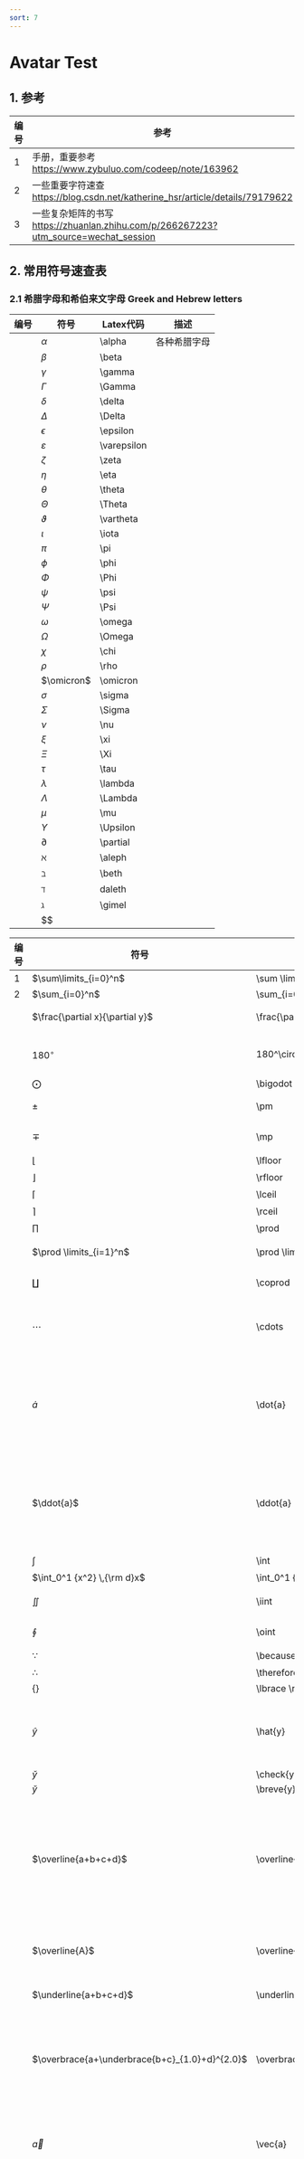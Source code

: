 ```yaml
---
sort: 7
---
```


# Avatar Test

## 1. 参考

|编号|参考|
|---|---|
|1|手册，重要参考<https://www.zybuluo.com/codeep/note/163962>|
|2|一些重要字符速查<https://blog.csdn.net/katherine_hsr/article/details/79179622>|
|3|一些复杂矩阵的书写<https://zhuanlan.zhihu.com/p/266267223?utm_source=wechat_session>|

## 2. 常用符号速查表

### 2.1 希腊字母和希伯来文字母 Greek and Hebrew letters

|编号|符号|Latex代码|描述|
|---|---|---|---|
||$\alpha$|\alpha|各种希腊字母|
||$\beta$|\beta||
||$\gamma$|\gamma||
||$\Gamma$|\Gamma||
||$\delta$|\delta||
||$\Delta$|\Delta||
||$\epsilon$|\epsilon||
||$\varepsilon$|\varepsilon||
||$\zeta$|\zeta||
||$\eta$|\eta||
||$\theta$|\theta||
||$\Theta$|\Theta||
||$\vartheta$|\vartheta||
||$\iota$|\iota||
||$\pi$|\pi||
||$\phi$|\phi||
||$\Phi$|\Phi||
||$\psi$|\psi||
||$\Psi$|\Psi||
||$\omega$|\omega||
||$\Omega$|\Omega||
||$\chi$|\chi||
||$\rho$|\rho||
||$\omicron$|\omicron||
||$\sigma$|\sigma||
||$\Sigma$|\Sigma||
||$\nu$|\nu||
||$\xi$|\xi||
||$\Xi$|\Xi||
||$\tau$|\tau||
||$\lambda$|\lambda||
||$\Lambda$|\Lambda||
||$\mu$|\mu||
||$\Upsilon$|\Upsilon||
||$\partial$|\partial||
||$\aleph$|\aleph||
||$\beth$|\beth||
||$\daleth$|daleth||
||$\gimel$|\gimel||
||$$|||

|编号|符号|Latex代码|描述|
|---|---|---|---|
|1|$\sum\limits_{i=0}^n$|\sum \limits_{i=0}^n|求和|
|2|$\sum_{i=0}^n$|\sum_{i=0}^n||
||$\frac{\partial x}{\partial y}$|\frac{\partial x}{\partial y}|偏导数|
||$180^\circ$|180^\circ|表示摄氏度|
||$\bigodot$|\bigodot||
||$\pm$|\pm|正负号|
||$\mp$|\mp|正负号|
||$\lfloor$|\lfloor|下界|
||$\rfloor$|\rfloor|下界|
||$\lceil$|\lceil|上界|
||$\rceil$|\rceil|上界|
||$\prod$|\prod|连乘|
||$\prod \limits_{i=1}^n$|\prod \limits_{i=1}^n|连乘示例|
||$\coprod$|\coprod|N元余积|
||$\cdots$|\cdots|3个点，表示省略|
||$\dot{a}$|\dot{a}|一阶导数，变量上加一个点|
||$\ddot{a}$|\ddot{a}|二阶导数，变量上加两个点|
||$\int$|\int|积分|
||$\int_0^1 {x^2} \,{\rm d}x$|\int_0^1 {x^2} \,{\rm d}x|积分|
||$\iint$|\iint|双重积分|
||$\oint$|\oint|曲线积分|
||$\because$|\because|因为|
||$\therefore$|\therefore|所以|
||$\lbrace \rbrace$|\lbrace \rbrace||
||$\hat{y}$|\hat{y}|加帽，一般表示期望|
||$\check{y}$|\check{y}||
||$\breve{y}$|\breve{y}||
||$\overline{a+b+c+d}$|\overline{a+b+c+d}|上面加线，表示补集或者表示平均值|
||$\overline{A}$|\overline{A}|表示补集或均值|
||$\underline{a+b+c+d}$|\underline{a+b+c+d}|下面加线|
||$\overbrace{a+\underbrace{b+c}_{1.0}+d}^{2.0}$|\overbrace{a+\underbrace{b+c}_{1.0}+d}^{2.0}|上下加括号，并填写对应的值|
||$\vec{a}$|\vec{a}|向量，变量上加箭头|
||$\widehat{a}$|\widehat{a}|(线性回归，直线方程) a尖，变量上加上三角|
||$\widetilde{a}$|\widetilde{a}|颚化符号  等价无穷小，变量上加波浪线|
||$\boldsymbol{X}$|\boldsymbol{X}|加粗，表示向量或者矩阵|
||$\mathbf{X}$|\mathbf{X}|加粗，表示向量或者矩阵|
||$\pmb{C}$|\pmb{C}|加粗|
||$\mathbb{N}$|\mathbb{N}|自然数集|
||$\mathbb{Z}$|\mathbb{Z}|整数集|
||$\mathbb{Q}$|\mathbb{Q}|有理数|
||$\mathbb{R}^{m\times n}$|\mathbb{R}^{m\times n}|实数集|
||$\mathbb{A}$|\mathbb{A}|无理集|
||$\mathbb{C}$|\mathbb{C}|复数集|
||$\sqrt{2}$|\sqrt{2}|开方，根号，开平方|
||$1\quad 2$|\quad|空格|
||$1\qquad 2$|\qquad|空2个格|
||$1\text{   } 2$|\text{   }|空3个格，**这种无法实现**|
||$1\; 2$|\;|空半格|
||$1\, 2$|\,|空半格|
||$\overleftarrow{xy}$|\overleftarrow{xy}|上方添加左箭头|
||$\overleftrightarrow{xy}$|\overleftrightarrow{xy}|上方添加双向箭头|
||$\rm{Word Style}$|\rm{Word Style}|罗马体|
||$\it{Word Style}$|\it{Word Style}|斜体|
||$\bf{Word Style}$|\bf{Word Style}|粗体|
||$\sf{Word Style}$|\sf{Word Style}|等线体|
||$\tt{Word Style}$|\tt{Word Style}|打字机体|
||$\frak{Word Style}$|\frak{Word Style}|旧德式字体|
||$\mathcal{WORD STYLE}$|\mathcal{Word Style}|花体（数学符号等），**仅大写可用**|
||$\mathbb{WORD STYLE}$|\mathbb{Word Style}|黑板粗体（定义域等），**仅大写可用**|
||$\mit{WORD STYLE}$|\mit{Word Style}|数学斜体，不支持，**仅大写可用**|
||$\scr{WORD STYLE}$|\scr{Word Style}|手写体，不支持，**仅大写可用**|
||$\boldsymbol{D}$|\boldsymbol{D}|**表示向量或者矩阵的加粗斜体**|
||$\color{red}{Latex}$|\color{red}{Latex}|给文字添加颜色，相关颜色详见下面的例子|
||$A \overset{some sentence}{=} B$|\overset{some sentence}{=}|文字在等号上面|
||$A \underset{some sentence}{=} B$|\underset{some sentence}{=}|文字在等号下面|
||$$|||

### 2.5 标准函数名 standard function names

|编号|符号|Latex代码|描述|
|---|---|---|---|
||$\arccos$|\arccos|反余弦|
||$\arcctg$|\arcctg|反余切|
||$\arcsin$|\arcsin|反正弦|
||$\arctan$|\arctan|反正切|
||$\cos$|\cos|余弦|
||$\csc$|\csc|余割|
||$\ctg$|\ctg|余切|
||$\exp$|\exp|以e为底的指数|
||$\lg$|\lg|以10为底的对数|
||$\lim$|\lim|求极限|
||$\ln$|\ln|以e为底的对数|
||$\log$|\log|对数|
||$\min$|\min|求最小值|
||$\max$|\max|求最大值|
||$\Pr$|\Pr|求概率|
||$\sin$|\sin|正弦|
||$\tan$|\tan|正切|
||$\log_{a}{x}$|\log{x}|以a为底的对数|
||$\ln{x}$|\ln{x}|以e为底的对数|
||$\lg{x}$|\lg{x}|以10为底的对数|
||$\sin\theta$|\sin\theta|正弦|
||$\cos\theta$|\cos\theta|余弦|
||$\tan\theta$|\tan\theta|正切|
||$\cot\theta$|\cot\theta|余切|
||$\arctan\theta$|\tan\theta|反正切|
||$\arcsin\frac{L}{r}$|\arcsin\frac{L}{r}|反正弦|
||$\max H$|\max H|最大值|
||$\log_\alpha x$|\log_\alpha x|以$\alpha$为底的对数|
||$\gcd(T,U,V,W,X)$|\gcd(T,U,V,W,X)||
||$\arg x$|\arg x||
||$a \bmod b$|a \bmod b|求余|
||$\lim \limits_{\rho \rightarrow 0} \frac{\Delta x}{\Delta y}$|\lim \limits_{\rho \rightarrow 0} \frac{\Delta x}{\Delta y}|极限|
||$\lim_{t\to n}T$|\lim_{t\to n}T|极限|
||$$|||

### 2.6 逻辑运算符或者关系运算法 binary operation/ relation symbols

|编号|符号|Latex代码|描述|
|---|---|---|---|
||$\wedge$|\wedge|逻辑且|
||$\vee$|\vee|逻辑或|
||$\mid$|\mid|竖线|
||$\bigoplus$|\bigoplus|异或|
||$\geqslant$|\geqslant|大于等于|
||$\leqslant$|\leqslant|小于等于|
||$\leq$|\leq|大于等于|
||$\geq$|\geq|小于等于|
||$\neq$|\neq|不等于|
||$\equiv$|\equiv|恒等|
||$\coloneqq$|\coloneqq|定义|
||$\not ={}$|\not ={}|不等于|
||$\approx$|\approx|约等于|
||$\sim$|\sim|约等于|
||$\propto$|\propto|正比于|
||$\widehat{=}$|\widehat{=}|相关于|
||$\cup$|\cup|并集|
||$\cap$|\cap|交集|
||$\bigcap$|\bigcap|交集|
||$\bigvee$|\bigvee|逻辑或|
||$\bigwedge$|\bigwedge|逻辑与|
||$\biguplus$|\biguplus|多重集|
||$\bigsqcup$|\bigsqcup||
||$\sim$|\sim||
||$\backsim$|\backsim||
||$\cong$|\cong||
||$\not>$|\not>|不大于|
||$\not<$|\not<|不小于|
||$\in$|\in|属于|
||$\ni$|\ni|属于|
||$\notin$|\notin|不属于|
||$\not\ni$|\not\ni|不属于|
||$\emptyset$|\emptyset|空集|
||$\subset$|\subset|子集|
||$\not\subset$|\not\subset|非子集|
||$\subseteq$|\subseteq|真子集|
||$\supseteq$|\supseteq||
||$\top$|\top||
||$\bot$|\bot|两个几何概念互相垂直；或表示两个事件互相独立|
||$\times$|\times|一般乘号、乘法、叉|
||$\cdot$|\cdot|点乘|
||$\ast$|\ast|乘号|
||$\odot$|\odot|圈乘|
||$\circ$|\circ||
||$\bigotimes$|\bigotimes|克罗内克积|
||$\div$|\div|一般除号|
||$\propto$|\propto|正比于|
||$\triangleq$|\triangleq||
||$\bigcirc$|\bigcirc|圆圈|
||$$|||

### 2.7 箭头符号 arrorw symbols

|编号|符号|Latex代码|描述|
|---|---|---|---|
||$\Uparrow$|\uparrow|各种箭头|
||$\Uparrow$|\Uparrow||
||$\downarrow$|\downarrow||
||$\Downarrow$|\Downarrow||
||$\leftarrow$|\leftarrow||
||$\Leftarrow$|\Leftarrow||
||$\rightarrow$|\rightarrow||
||$\Rightarrow$|\Rightarrow|推出|
||$\updownarrow$|\updownarrow||
||$\Updownarrow$|\Updownarrow||
||$\leftrightarrow$|\leftrightarrow||
||$\Leftrightarrow$|\Leftrightarrow||
||$\Longleftrightarrow$|\Longleftrightarrow||
||$\Longleftarrow$|\Longleftarrow||
||$\longleftarrow$|\longleftarrow||
||$\longrightarrow$|\longrightarrow||
||$\Longrightarrow$|\Longrightarrow||
||$\mapsto$|\mapsto||
||$\longmapsto$|\longmapsto||
||$\nRightarrow$|\nRightarrow|不能推出|
||$\nLeftarrow$|\nLeftarrow||
||$\nLeftrightarrow$|\nLeftrightarrow||
||$$|||

### 2.8 杂项符号 miscellaneous symbols

|编号|符号|Latex代码|描述|
|---|---|---|---|
||$\forall$|\forall|任意|
||$\exists$|\exists|存在|
||$\nexists$|\nexists|不存在|
||$\complement$|\complement||
||$\angle A$|\angle A|角A|
||$\measuredangle A$|\measuredangle A|测量角|
||$\surd$|\surd|勾、正确的|
||$\square$|\square|方块|
||$\varnothing$|\varnothing|空变量|
||$\emptyset$|\emptyset|空集|
||$\ddots$|\ddots|斜着三点，注意没有反斜线的三点|
||$\cdots$|\cdots|横着三点|
||$\vdots$|\vdots|竖着三点|
||$\ldots$|\ldots|横着三点|
||$\infty$|\infty|无穷大|
||$\nabla$|\nabla|梯度|
||$$|||

## 3. 重要例子和不方便在表格中显示的公式

1. 更改文字颜色，将\\color{}大括号中的颜色替换即可。：
    代码：\color{red}{Latex \quad color \quad of \quad word}

    |编号|符号|Latex代码|说明|
    |---|---|---|---|
    |1|$\color{black}{Latex \quad color \quad of \quad word}$|black||
    |2|$\color{silver}{Latex \quad color \quad of \quad word}$|silver||
    |3|$\color{maroon}{Latex \quad color \quad of \quad word}$|maroon||
    |4|$\color{yellow}{Latex \quad color \quad of \quad word}$|yellow||
    |5|$\color{olive}{Latex \quad color \quad of \quad word}$|olive||
    |6|$\color{teal}{Latex \quad color \quad of \quad word}$|teal||
    |7|$\color{blue}{Latex \quad color \quad of \quad word}$|blue||
    |8|$\color{purple}{Latex \quad color \quad of \quad word}$|purple||
    |9|$\color{grey}{Latex \quad color \quad of \quad word}$|grey||
    |10|$\color{white}{Latex \quad color \quad of \quad word}$|white||
    |11|$\color{red}{Latex \quad color \quad of \quad word}$|red||
    |12|$\color{lime}{Latex \quad color \quad of \quad word}$|lime||
    |13|$\color{green}{Latex \quad color \quad of \quad word}$|green||
    |14|$\color{auqa}{Latex \quad color \quad of \quad word}$|auqa||
    |15|$\color{navy}{Latex \quad color \quad of \quad word}$|navy||
    |16|$\color{fuchsia}{Latex \quad color \quad of \quad word}$|fuchsia||

2. 在\text{}中可以再插入公式。**这种写法可以在行间公式中使用，在行内公式中无法正确显示**。
    $$f(n)= \begin{cases} n/2, & \text {if $n$ is even} \\ 3n+1, & \text{if $n$ is odd} \end{cases}
    $$

        代码：f(n)= \begin{cases} n/2, & \text {if $n$ is even} \\ 3n+1, & \text{if $n$ is odd} \end{cases}

3. 公式编号，**注意只能在行间公式中使用，不能在行内公式中使用**。
    $$x+y = z \tag{1.1}$$
        代码：x+y = z \tag{1.1}

4. 最常用的多行公式或者证明过程可以使用：
    $$
        \begin{aligned}
        & \text{不失一般性的设某个子群的2个陪集分别是：}g_1H, g_2H \\
        & \because g_1H, g_2H\text{之间存在交集，不失一般性的设两个陪集之间存在一个公共元素为}g_1h_1 = g_2h_2 \\
        & \Rightarrow g_1 = g_2h_2h_1^{-1} \\
        & \text{令：}h_3 = h_2h_1^{-1} \\
        & g_1H = g_2h_3H \\
        & \because \text{群的封闭性} \\
        & \therefore h_3H \in H \\
        & g_1H = g_2h_3H = g_2H \\
        & \text{两个陪集完全相等。}
        \end{aligned}
    $$
        代码：
        \begin{aligned}
        & \text{不失一般性的设某个子群的2个陪集分别是：}g_1H, g_2H \\
        & \because g_1H, g_2H\text{之间存在交集，不失一般性的设两个陪集之间存在一个公共元素为}g_1h_1 = g_2h_2 \\
        & \Rightarrow g_1 = g_2h_2h_1^{-1} \\
        & \text{令：}h_3 = h_2h_1^{-1} \\
        & g_1H = g_2h_3H \\
        & \because \text{群的封闭性} \\
        & \therefore h_3H \in H \\
        & g_1H = g_2h_3H = g_2H \\
        & \text{两个陪集完全相等。}
        \end{aligned}

5. 数据表，没有具体含义：
    $$
    \begin{matrix}
    a_{11} & a_{12} & \cdots & a_{1n} \\
    a_{21} & a_{22} & \cdots & a_{2n} \\
    \vdots & \vdots & \ddots & \vdots \\
    a_{n1} & a_{n2} & \cdots & a_{nn}
    \end{matrix}
    $$

        代码：
        \begin{matrix}
        a_{11} & a_{12} & \cdots & a_{1n} \\
        a_{21} & a_{22} & \cdots & a_{2n} \\
        \vdots & \vdots & \ddots & \vdots \\
        a_{n1} & a_{n2} & \cdots & a_{nn}
        \end{matrix}
6. 注意在{array}后面有个{l}是必须的。
    $$
    \begin{array}{l}
    a & b \\
    c & d
    \end{array}
    $$
        代码：
            \begin{array}{l}
            a & b \\
            c & d
            \end{array}
7. 行列式：
    $$
    \boldsymbol{D}=\begin{vmatrix}
        a_{11} & \cdots & a_{1k} &   &   &   \\
        \vdots &   & \vdots &   & 0 &   \\
        a_{k1} & \cdots & a_{kk} &   &   &   \\
        c_{11} & \cdots & c_{1k} & b_{11} & \cdots & b_{1n}\\
        \vdots &   & \vdots & \vdots &  & \vdots\\
        c_{n1} & \cdots & c_{nk} & b_{n1} & \cdots & b_{nn}
        \end{vmatrix}
    $$
        代码：
        \boldsymbol{D}=\begin{vmatrix}
        a_{11} & \cdots & a_{1k} &   &   &   \\
        \vdots &   & \vdots &   & 0 &   \\
        a_{k1} & \cdots & a_{kk} &   &   &   \\
        c_{11} & \cdots & c_{1k} & b_{11} & \cdots & b_{1n}\\
        \vdots &   & \vdots & \vdots &  & \vdots\\
        c_{n1} & \cdots & c_{nk} & b_{n1} & \cdots & b_{nn}
        \end{vmatrix}

    $$\boldsymbol{D}=\begin{vmatrix}
        a_{11} & a_{12} & \cdots & a_{1n} \\
        \vdots & \vdots & \ddots & \vdots \\
        a^{'}_{i1} & a^{'}_{i2} & \cdots & a^{'}_{in} \\
        \vdots & \vdots & \ddots & \vdots \\
        a_{n1} & a_{n2} & \cdots & a_{nn}
        \end{vmatrix}
    $$
        代码：
        \boldsymbol{D}=\begin{vmatrix}
        a_{11} & a_{12} & \cdots & a_{1n} \\
        \vdots & \vdots & \ddots & \vdots \\
        a^{'}_{i1} & a^{'}_{i2} & \cdots & a^{'}_{in} \\
        \vdots & \vdots & \ddots & \vdots \\
        a_{n1} & a_{n2} & \cdots & a_{nn}
        \end{vmatrix}

8. 矩阵：
    $$
    \boldsymbol{D}=
    \begin{bmatrix}
    a & b \\
    c & d
    \end{bmatrix}
    $$
        代码：
            \boldsymbol{D}=
            \begin{bmatrix}
            a & b \\
            c & d
            \end{bmatrix}

9. 分段公式：
    $$
    L(Y,f(x))=
    \begin{cases}
    1, Y!=f(x) \\
    0, Y = f(x)
    \end{cases}
    $$
        代码：
            L(Y,f(x))=
            \begin{cases}
            1, Y!=f(x) \\
            0, Y = f(x)
            \end{cases}

10. 多行公式，[参考](https://blog.csdn.net/hu3350261/article/details/104902011)。**注意这个equation是带编号的，如果不需要带编号的直接使用aligned就可以了**。：

    $$
    \begin{equation}
    \begin{aligned}
        &\dot{\boldsymbol{x}}=A \boldsymbol{x}+B \boldsymbol{u}
        , \quad 
        \boldsymbol{x}(0)=\boldsymbol{x}_{0}\\
        &y=C x+D u
    \end{aligned}
    \end{equation}
    $$
        代码:
        \begin{equation}
        \begin{aligned}
            &\dot{\boldsymbol{x}}=A \boldsymbol{x}+B \boldsymbol{u}
            , \quad 
            \boldsymbol{x}(0)=\boldsymbol{x}_{0}\\
            &y=C x+D u
        \end{aligned}
        \end{equation}

11. 带大括号的多行公式，[参考](https://blog.csdn.net/yen_csdn/article/details/79966985)：
    $$
    L(Y,f(x))=
    \left\{
    \begin{cases}
        1, Y!=f(x) \\
        0, Y = f(x)
    \end{cases}
    \right.
    $$
        代码：
        L(Y,f(x))=
        \left\{
        \begin{cases}
        1, Y!=f(x) \\
        0, Y = f(x)
        \end{cases}
        \right.

## 4. 多行公式

### 4.1 参考

   1. 参考1<https://zhuanlan.zhihu.com/p/266061200>

### 4.2 array用法

### 4.2.1 array使用说明

1. **组成公式最好使用aligned，array用来排矩阵比较合适**。
2. **array需要搭配参数才能正常显示公式**。l-代表left（左对齐）、r-代表right(右对齐）、c-代表center(居中对齐）。而空花括号对应的是默认对齐方式--左对齐。

#### 4.2.2 array示例

1. 简单示例
   $$
    \begin{array}{l}
        a + b = 1 \\
        c + d + e = 2
    \end{array}
   $$
        代码：
        \begin{array}{l}
            a + b = 1 \\
            c + d + e = 2
        \end{array}

   $$
    \begin{array}{r}
        a + b = 1 \\
        c + d + e = 2
    \end{array}
   $$
        代码：
        \begin{array}{r}
            a + b = 1 \\
            c + d + e = 2
        \end{array}

### 4.3 align/aligned用法

#### 4.3.1. 说明

1. **排公式还是用aligned最合适**。
2. 我们最为推荐的是align环境(也可以写成aligned）。**align和aligned的区别在于align中的每行公式都有编号，aligned中的每行公式没有编号**。一般常用aligned。
3. &在aligned中就是控制对齐的位置。默认情况就是右对齐。详见简单示例1。

#### 4.3.2. 简单示例

1. 简单示例
    $$
    \begin{aligned}
        a + b = 1 \\
        c + d + e = 2
    \end{aligned}
    $$
        代码：
        \begin{aligned}
            a + b = 1 \\
            c + d + e = 2
        \end{aligned}

2. 带左边大括号
    $$
    \left\{\begin{aligned}
        a + b = 1 \\
        c + d + e = 2
    \end{aligned}\right.
    $$
        代码：
        \left\{\begin{aligned}
            a + b = 1 \\
            c + d + e = 2
        \end{aligned}\right.

3. 带两边大括号
    $$
    \left\{\begin{aligned}
        a + b = x + y \\
        c + d + e = z + w + u \\
        f = v
    \end{aligned}\right\{
    $$
        代码：
        \left\{\begin{aligned}
            a + b &= x + y \\
            c + d + e &= z + w + u \\
            f &= v
        \end{aligned}\left\{

4. 等号对齐
    $$
    \left\{\begin{aligned}
        a + b &= x + y \\
        c + d + e &= z + w + u \\
        f &= v
    \end{aligned}\right.
    $$
        代码：
        \left\{\begin{aligned}
            a + b &= x + y \\
            c + d + e &= z + w + u \\
            f &= v
        \end{aligned}\right.

5. 控制对齐位置
    $$
    \left\{\begin{aligned}
        & a + b &= &x + y \\
        & c + d + e &= &z + w + u \\
        & f &= &v
    \end{aligned}\right.
    $$
        代码：
        \left\{\begin{aligned}
            & a + b &= &x + y \\
            & c + d + e &= &z + w + u \\
            & f &= &v
        \end{aligned}\right.

6. 添加公式备注。注意在参考1中的说明与实践操作对应不上。align还是会在备注之后添加序号，aligned会和参考中的说明一致。
    $$
    \left\{\begin{aligned}
        & a + b &= &x + y && 第一个公式\\
        & c + d + e &= &z + w + u && 第二个公式 \\
        & f &= &v && 第三个公式
    \end{aligned}\right.
    $$
        代码：
        \left\{\begin{aligned}
            & a + b &= &x + y && 第一个公式\\
            & c + d + e &= &z + w + u && 第二个公式 \\
            & f &= &v && 第三个公式
        \end{aligned}\right.
